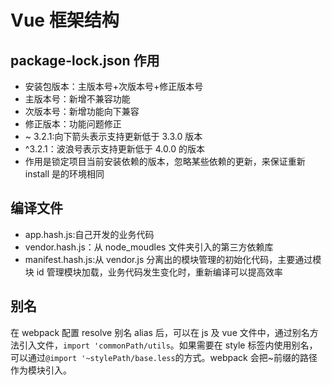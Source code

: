 <!--
 * @Author: your name
 * @Date: 2020-03-05 09:39:51
 * @LastEditTime: 2020-03-26 10:51:56
 * @LastEditors: Please set LastEditors
 * @Description: In User Settings Edit
 * @FilePath: \vue-note\Vue\vue-frame.md
 -->

# Vue 框架结构

## package-lock.json 作用

- 安装包版本：主版本号+次版本号+修正版本号
- 主版本号：新增不兼容功能
- 次版本号：新增功能向下兼容
- 修正版本：功能问题修正
- ~ 3.2.1:向下箭头表示支持更新低于 3.3.0 版本
- ^3.2.1：波浪号表示支持更新低于 4.0.0 的版本
- 作用是锁定项目当前安装依赖的版本，忽略某些依赖的更新，来保证重新 install 是的环境相同

## 编译文件

- app.hash.js:自己开发的业务代码
- vendor.hash.js：从 node_moudles 文件夹引入的第三方依赖库
- manifest.hash.js:从 vendor.js 分离出的模块管理的初始化代码，主要通过模块 id 管理模块加载，业务代码发生变化时，重新编译可以提高效率

## 别名

在 webpack 配置 resolve 别名 alias 后，可以在 js 及 vue 文件中，通过别名方法引入文件，`import 'commonPath/utils`。如果需要在 style 标签内使用别名，可以通过`@import '~stylePath/base.less`的方式。webpack 会把~前缀的路径作为模块引入。
